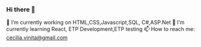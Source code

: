 ### Hi there 👋
🔭 I’m currently working on HTML,CSS,Javascript,SQL, C#,ASP.Net
 🌱 I’m currently learning  React, ETP Development,ETP testing
  📫 How to reach me: cecilia.vinita@gmail.com


<!--
**CeciliaGithub/CeciliaGithub** is a ✨ _special_ ✨ repository because its `README.md` (this file) appears on your GitHub profile.

Here are some ideas to get you started:

- 🔭 I’m currently working on ...
- 🌱 I’m currently learning ...
- 👯 I’m looking to collaborate on ...
- 🤔 I’m looking for help with ...
- 💬 Ask me about ...
- 📫 How to reach me: ...
- 😄 Pronouns: ...
- ⚡ Fun fact: ...
-->
